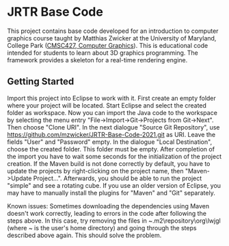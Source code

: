 # JRTR Base Code
This project contains base code developed for an introduction to computer graphics course taught by Matthias Zwicker at the University of Maryland, College Park ([CMSC427, Computer Graphics](https://cs.umd.edu/class)). This is educational code intended for students to learn about 3D graphics programming. The framework provides a skeleton for a real-time rendering engine. 

## Getting Started
Import this project into Eclipse to work with it. First create an empty folder where your project will be located. Start Eclipse and select the created folder as workspace. Now you can import the Java code to the workspace by selecting the menu entry "File->Import->Git->Projects from Git->Next". Then choose "Clone URI". In the next dialogue "Source Git Repository", use https://github.com/mzwicker/JRTR-Base-Code-2021.git as URI. Leave the fields "User" and "Password" empty. In the dialogue "Local Destination", choose the created folder. This folder must be empty. After completion of the import you have to wait some seconds for the initialization of the project creation. If the Maven build is not done correctly by default, you have to update the projects by right-clicking on the project name, then "Maven->Update Project...". Afterwards, you should be able to run the project "simple" and see a rotating cube. If you use an older version of Eclipse, you may have to manually install the plugins for "Maven" and "Git" separately. 

Known issues: Sometimes downloading the dependencies using Maven doesn't work correctly, leading to errors in the code after following the steps above. In this case, try removing the files in  ~\.m2\repository\org\lwjgl (where ~ is the user's home directory) and going through the steps described above again. This should solve the problem.
